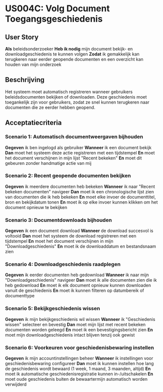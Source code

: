 # US004C: Volg Document Toegangsgeschiedenis

## User Story

**Als** beleidsonderzoeker
**Heb ik nodig** mijn document bekijk- en downloadgeschiedenis te kunnen volgen
**Zodat** ik gemakkelijk kan terugkeren naar eerder geopende documenten en een overzicht kan houden van mijn onderzoek

## Beschrijving

Het systeem moet automatisch registreren wanneer gebruikers beleidsdocumenten bekijken of downloaden. Deze geschiedenis moet toegankelijk zijn voor gebruikers, zodat ze snel kunnen terugkeren naar documenten die ze eerder hebben geopend.

## Acceptatiecriteria

### Scenario 1: Automatisch documentweergaven bijhouden

**Gegeven** ik ben ingelogd als gebruiker
**Wanneer** ik een document bekijk
**Dan** moet het systeem deze actie registreren met een tijdstempel
**En** moet het document verschijnen in mijn lijst "Recent bekeken"
**En** moet dit gebeuren zonder handmatige actie van mij

### Scenario 2: Recent geopende documenten bekijken

**Gegeven** ik meerdere documenten heb bekeken
**Wanneer** ik naar "Recent bekeken documenten" navigeer
**Dan** moet ik een chronologische lijst zien van documenten die ik heb bekeken
**En** moet elke invoer de documenttitel, bron en bekijkdatum tonen
**En** moet ik op elke invoer kunnen klikken om het document opnieuw te bekijken

### Scenario 3: Documentdownloads bijhouden

**Gegeven** ik een document download
**Wanneer** de download succesvol is voltooid
**Dan** moet het systeem de download registreren met een tijdstempel
**En** moet het document verschijnen in mijn "Downloadgeschiedenis"
**En** moet ik de downloaddatum en bestandsnaam zien

### Scenario 4: Downloadgeschiedenis raadplegen

**Gegeven** ik eerder documenten heb gedownload
**Wanneer** ik naar mijn "Downloadgeschiedenis" navigeer
**Dan** moet ik alle documenten zien die ik heb gedownload
**En** moet ik elk document opnieuw kunnen downloaden vanuit de geschiedenis
**En** moet ik kunnen filteren op datumbereik of documenttype

### Scenario 5: Bekijkgeschiedenis wissen

**Gegeven** ik mijn bekijkgeschiedenis wil wissen
**Wanneer** ik "Geschiedenis wissen" selecteer en bevestig
**Dan** moet mijn lijst met recent bekeken documenten worden geleegd
**En** moet ik een bevestigingsbericht zien
**En** moet mijn downloadgeschiedenis intact blijven tenzij ook gewist

### Scenario 6: Voorkeuren voor geschiedenisbewaring instellen

**Gegeven** ik mijn accountinstellingen beheer
**Wanneer** ik instellingen voor geschiedenisbewaring configureer
**Dan** moet ik kunnen instellen hoe lang de geschiedenis wordt bewaard (1 week, 1 maand, 3 maanden, altijd)
**En** moet ik automatische geschiedenisregistratie kunnen in-/uitschakelen
**En** moet oude geschiedenis buiten de bewaartermijn automatisch worden verwijderd

